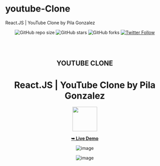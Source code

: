 # youtube-Clone
React.JS | YouTube Clone by Pila Gonzalez


<div align="center">
  
  ![GitHub repo size](https://img.shields.io/github/repo-size/Pilag6/youtube-Clone)
  ![GitHub stars](https://img.shields.io/github/stars/Pilag6/youtube-Clone?style=social)
  ![GitHub forks](https://img.shields.io/github/forks/Pilag6/youtube-Clone?style=social)
  [![Twitter Follow](https://img.shields.io/twitter/follow/PilaGonzalezOk?style=social)](https://twitter.com/intent/follow?screen_name=PilaGonzalezOk)

  <br />
  <br />

  <h2 align="center">YOUTUBE CLONE</h2>

  # React.JS | YouTube Clone by Pila Gonzalez
  
  <img src="https://upload.wikimedia.org/wikipedia/commons/thumb/a/a7/React-icon.svg/2300px-React-icon.svg.png" width="78">


  
  
  <a href="https://pilag6.github.io/youtube-Clone/"><strong>➥ Live Demo</strong></a>

![image](https://user-images.githubusercontent.com/79191808/222965790-f9d435be-7ab5-46e6-aa12-245950a3cf63.png)

![image](https://user-images.githubusercontent.com/79191808/222966042-372202dd-cac5-4313-ba95-c2d95d6f138e.png)








</div>
